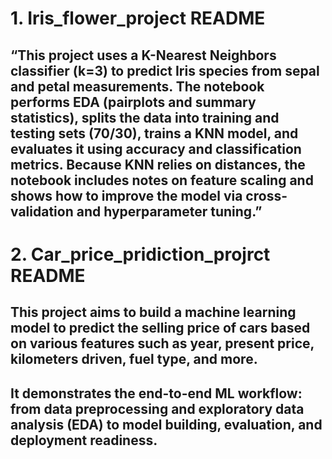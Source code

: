# 1. Iris_flower_project README
## “This project uses a K-Nearest Neighbors classifier (k=3) to predict Iris species from sepal and petal measurements. The notebook performs EDA (pairplots and summary statistics), splits the data into training and testing sets (70/30), trains a KNN model, and evaluates it using accuracy and classification metrics. Because KNN relies on distances, the notebook includes notes on feature scaling and shows how to improve the model via cross-validation and hyperparameter tuning.”

# 2. Car_price_pridiction_projrct README 
## This project aims to build a machine learning model to predict the selling price of cars based on various features such as year, present price, kilometers driven, fuel type, and more.
## It demonstrates the end-to-end ML workflow: from data preprocessing and exploratory data analysis (EDA) to model building, evaluation, and deployment readiness.

